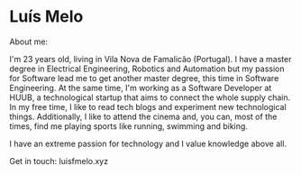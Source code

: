 # Luís Melo

About me:

I'm 23 years old, living in Vila Nova de Famalicão (Portugal). I have a master degree in Electrical Engineering, Robotics and Automation but my passion for Software lead me to get another master degree, this time in Software Engineering. At the same time, I'm working as a Software Developer at HUUB, a technological startup that aims to connect the whole supply chain. 
In my free time, I like to read tech blogs and experiment new technological things. Additionally, I like to attend the cinema and, you can, most of the times, find me playing sports like running, swimming and biking. 

I have an extreme passion for technology and I value knowledge above all. 

Get in touch: luisfmelo.xyz
